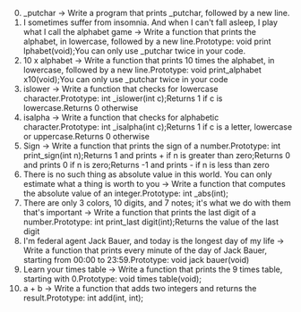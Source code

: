 0. _putchar -> Write a program that prints _putchar, followed by a new line.
1. I sometimes suffer from insomnia. And when I can't fall asleep, I play what I call the alphabet game -> Write a function that prints the alphabet, in lowercase, followed by a new line.Prototype: void print lphabet(void);You can only use _putchar twice in your code.
2. 10 x alphabet -> Write a function that prints 10 times the alphabet, in lowercase, followed by a new line.Prototype: void print_alphabet x10(void);You can only use _putchar twice in your code
3. islower -> Write a function that checks for lowercase character.Prototype: int _islower(int c);Returns 1 if c is lowercase.Returns 0 otherwise
4. isalpha -> Write a function that checks for alphabetic character.Prototype: int _isalpha(int c);Returns 1 if c is a letter, lowercase or uppercase.Returns 0 otherwise
5. Sign -> Write a function that prints the sign of a number.Prototype: int print_sign(int n);Returns 1 and prints + if n is greater than zero;Returns 0 and prints 0 if n is zero;Returns -1 and prints - if n is less than zero
6. There is no such thing as absolute value in this world. You can only estimate what a thing is worth to you -> Write a function that computes the absolute value of an integer.Prototype: int _abs(int);
7. There are only 3 colors, 10 digits, and 7 notes; it's what we do with them that's important -> Write a function that prints the last digit of a number.Prototype: int print_last digit(int);Returns the value of the last digit
8. I'm federal agent Jack Bauer, and today is the longest day of my life -> Write a function that prints every minute of the day of Jack Bauer, starting from 00:00 to 23:59.Prototype: void jack bauer(void)
9. Learn your times table -> Write a function that prints the 9 times table, starting with 0.Prototype: void times table(void);
10. a + b -> Write a function that adds two integers and returns the result.Prototype: int add(int, int);

